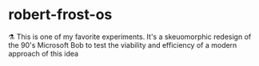 # robert-frost-os
⚗️ This is one of my favorite experiments. It's a skeuomorphic redesign of the 90's Microsoft Bob to test the viability and efficiency of a modern approach of this idea
